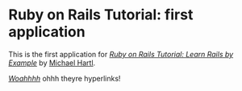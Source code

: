 # Ruby on Rails Tutorial: first application

This is the first application for
[*Ruby on Rails Tutorial: Learn Rails by Example*](http://railstutorial.org/)
by [Michael Hartl](http://michaelhartl.com/).

[*Woahhhh*](http://wtf?.com) ohhh theyre hyperlinks!

